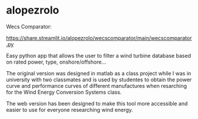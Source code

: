 # alopezrolo
Wecs Comparator:

https://share.streamlit.io/alopezrolo/wecscomparator/main/wecscomparator.py

Easy python app that allows the user to filter a wind turbine database based on rated power, type, onshore/offshore...



The original version was designed in matlab as a class project while I was in university with two classmates and is used by studentes to obtain the power curve and performance curves of different manufactures when resarching for the Wind Energy Conversion Systems class.

The web version has been designed to make this tool more accessible and easier to use for everyone researching wind energy.

